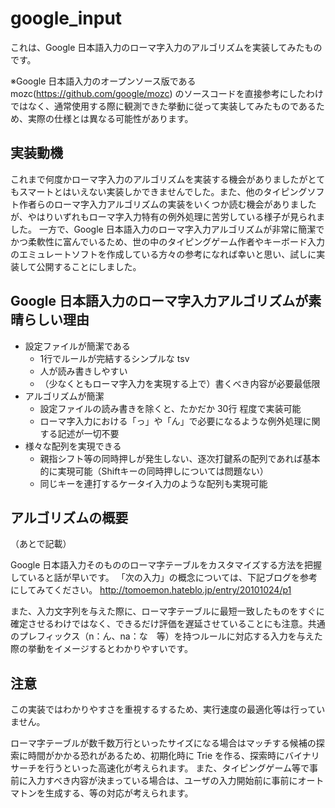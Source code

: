 # google_input

これは、Google 日本語入力のローマ字入力のアルゴリズムを実装してみたものです。

※Google 日本語入力のオープンソース版である mozc(https://github.com/google/mozc) のソースコードを直接参考にしたわけではなく、通常使用する際に観測できた挙動に従って実装してみたものであるため、実際の仕様とは異なる可能性があります。

## 実装動機

これまで何度かローマ字入力のアルゴリズムを実装する機会がありましたがとてもスマートとはいえない実装しかできませんでした。また、他のタイピングソフト作者らのローマ字入力アルゴリズムの実装をいくつか読む機会がありましたが、やはりいずれもローマ字入力特有の例外処理に苦労している様子が見られました。
一方で、Google 日本語入力のローマ字入力アルゴリズムが非常に簡潔でかつ柔軟性に富んでいるため、世の中のタイピングゲーム作者やキーボード入力のエミュレートソフトを作成している方々の参考になれば幸いと思い、試しに実装して公開することにしました。

## Google 日本語入力のローマ字入力アルゴリズムが素晴らしい理由

* 設定ファイルが簡潔である
  * 1行でルールが完結するシンプルな tsv
  * 人が読み書きしやすい
  * （少なくともローマ字入力を実現する上で）書くべき内容が必要最低限
* アルゴリズムが簡潔
  * 設定ファイルの読み書きを除くと、たかだか 30行 程度で実装可能
  * ローマ字入力における「っ」や「ん」で必要になるような例外処理に関する記述が一切不要
* 様々な配列を実現できる
  * 親指シフト等の同時押しが発生しない、逐次打鍵系の配列であれば基本的に実現可能（Shiftキーの同時押しについては問題ない）
  * 同じキーを連打するケータイ入力のような配列も実現可能

## アルゴリズムの概要

（あとで記載）

Google 日本語入力そのもののローマ字テーブルをカスタマイズする方法を把握していると話が早いです。
「次の入力」の概念については、下記ブログを参考にしてみてください。
http://tomoemon.hateblo.jp/entry/20101024/p1

また、入力文字列を与えた際に、ローマ字テーブルに最短一致したものをすぐに確定させるわけではなく、できるだけ評価を遅延させていることにも注意。共通のプレフィックス（n：ん、na：な　等）を持つルールに対応する入力を与えた際の挙動をイメージするとわかりやすいです。

## 注意

この実装ではわかりやすさを重視するするため、実行速度の最適化等は行っていません。

ローマ字テーブルが数千数万行といったサイズになる場合はマッチする候補の探索に時間がかかる恐れがあるため、初期化時に Trie を作る、探索時にバイナリサーチを行うといった高速化が考えられます。
また、タイピングゲーム等で事前に入力すべき内容が決まっている場合は、ユーザの入力開始前に事前にオートマトンを生成する、等の対応が考えられます。
